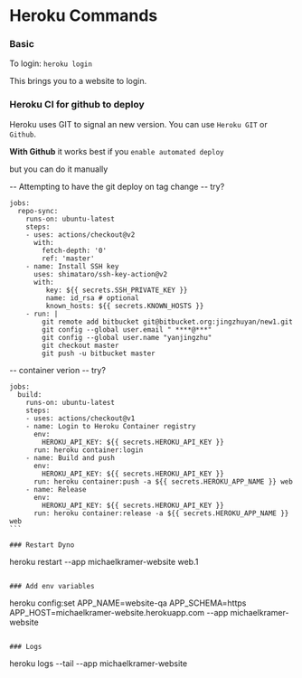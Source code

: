 # Heroku Commands

### Basic

To login:
`heroku login`

This brings you to a website to login.

### Heroku CI for github to deploy

Heroku uses GIT to signal an new version. You can use `Heroku GIT` or `Github`.

**With Github** it works best if you `enable automated deploy`

but you can do it manually

-- Attempting to have the git deploy on tag change
-- try?

```
jobs:
  repo-sync:
    runs-on: ubuntu-latest
    steps:
    - uses: actions/checkout@v2
      with:
        fetch-depth: '0'
        ref: 'master'
    - name: Install SSH key
      uses: shimataro/ssh-key-action@v2
      with:
         key: ${{ secrets.SSH_PRIVATE_KEY }}
         name: id_rsa # optional
         known_hosts: ${{ secrets.KNOWN_HOSTS }}
    - run: |
        git remote add bitbucket git@bitbucket.org:jingzhuyan/new1.git
        git config --global user.email " ****@***"
        git config --global user.name "yanjingzhu"
        git checkout master
        git push -u bitbucket master
```

-- container verion
-- try?

````
jobs:
  build:
    runs-on: ubuntu-latest
    steps:
    - uses: actions/checkout@v1
    - name: Login to Heroku Container registry
      env:
        HEROKU_API_KEY: ${{ secrets.HEROKU_API_KEY }}
      run: heroku container:login
    - name: Build and push
      env:
        HEROKU_API_KEY: ${{ secrets.HEROKU_API_KEY }}
      run: heroku container:push -a ${{ secrets.HEROKU_APP_NAME }} web
    - name: Release
      env:
        HEROKU_API_KEY: ${{ secrets.HEROKU_API_KEY }}
      run: heroku container:release -a ${{ secrets.HEROKU_APP_NAME }} web
```

### Restart Dyno

````

heroku restart --app michaelkramer-website web.1

```

### Add env variables

```

heroku config:set APP_NAME=website-qa APP_SCHEMA=https APP_HOST=michaelkramer-website.herokuapp.com --app michaelkramer-website

```

### Logs

```

heroku logs --tail --app michaelkramer-website

```

```
